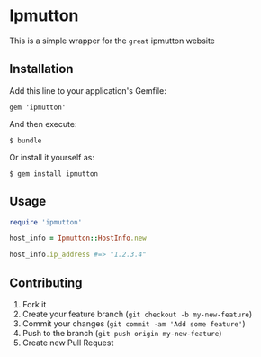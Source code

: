 # Ipmutton

This is a simple wrapper for the `great` ipmutton website

## Installation

Add this line to your application's Gemfile:

    gem 'ipmutton'

And then execute:

    $ bundle

Or install it yourself as:

    $ gem install ipmutton

## Usage

```ruby
require 'ipmutton'

host_info = Ipmutton::HostInfo.new

host_info.ip_address #=> "1.2.3.4"

```

## Contributing

1. Fork it
2. Create your feature branch (`git checkout -b my-new-feature`)
3. Commit your changes (`git commit -am 'Add some feature'`)
4. Push to the branch (`git push origin my-new-feature`)
5. Create new Pull Request

